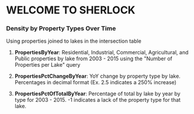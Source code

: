 # WELCOME TO SHERLOCK



### Density by Property Types Over Time

Using properties joined to lakes in the intersection table

1) **PropertiesByYear**: Residential, Industrial, Commercial, Agricultural, and Public properties by lake from 2003 - 2015 using the "Number of Properties per Lake" query

2) **PropertiesPctChangeByYear**: YoY change by property type by lake. Percentages in decimal format (Ex. 2.5 indicates a 250% increase)

3) **PropertiesPctOfTotalByYear**: Percentage of total by lake by year by type for 2003 - 2015.  -1 indicates a lack of the property type for that lake.
